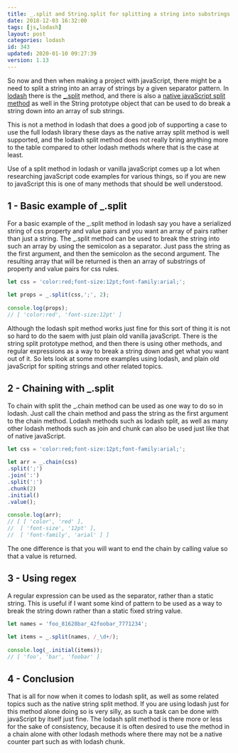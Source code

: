 ```yaml
---
title: _.split and String.split for splitting a string into substrings
date: 2018-12-03 16:32:00
tags: [js,lodash]
layout: post
categories: lodash
id: 343
updated: 2020-01-10 09:27:39
version: 1.13
---
```


So now and then when making a project with javaScript, there might be a need to split a string into an array of strings by a given separator pattern. In [lodash](https://lodash.com/) there is the [\_.split](https://lodash.com/docs/4.17.11#split) method, and there is also a [native javaScript split method](https://developer.mozilla.org/en-US/docs/Web/JavaScript/Reference/Global_Objects/String/split) as well in the String prototype object that can be used to do break a string down into an array of sub strings. 

This is not a method in lodash that does a good job of supporting a case to use the full lodash library these days as the native array split method is well supported, and the lodash split method does not really bring anything more to the table compared to other lodash methods where that is the case at least.

Use of a split method in lodash or vanilla javaScript comes up a lot when researching javaScript code examples for various things, so if you are new to javaScript this is one of many methods that should be well understood. 
<!-- more -->

## 1 - Basic example of \_.split

For a basic example of the \_.split method in lodash say you have a serialized string of css property and value pairs and you want an array of pairs rather than just a string. The \_.split method can be used to break the string into such an array by using the semicolon as a separator. Just pass the string as the first argument, and then the semicolon as the second argument. 
The resulting array that will be returned is then an array of substrings of property and value pairs for css rules.

```js
let css = 'color:red;font-size:12pt;font-family:arial;';
 
let props = _.split(css,';', 2);
 
console.log(props);
// [ 'color:red', 'font-size:12pt' ]
```

Although the lodash spit method works just fine for this sort of thing it is not so hard to do the saem with just plain old vanilla javaScript. There is the string split prototype method, and then there is using other methods, and regular expressions as a way to break a string down and get what you want out of it. So lets look at some more examples using lodash, and plain old javaScript for spiting strings and other related topics.


## 2 - Chaining with \_.split

To chain with split the \_.chain method can be used as one way to do so in lodash. Just call the chain method and pass the string as the first argument to the chain method. Lodash methods such as lodash split, as well as many other lodash methods such as join and chunk can also be used just like that of native javaScript.

```js
let css = 'color:red;font-size:12pt;font-family:arial;';
 
let arr = _.chain(css)
.split(';')
.join(':')
.split(':')
.chunk(2)
.initial()
.value();
 
console.log(arr);
// [ [ 'color', 'red' ],
//  [ 'font-size', '12pt' ],
//  [ 'font-family', 'arial' ] ]
```

The one difference is that you will want to end the chain by calling value so that a value is returned.

## 3 - Using regex

A regular expression can be used as the separator, rather than a static string. This is useful if I want some kind of pattern to be used as a way to break the string down rather than a static fixed string value.

```js
let names = 'foo_81628bar_42foobar_7771234';
 
let items = _.split(names, /_\d+/);
 
console.log(_.initial(items));
// [ 'foo', 'bar', 'foobar' ]
```

## 4 - Conclusion

That is all for now when it comes to lodash split, as well as some related topics such as the native string split method. If you are using lodash just for this method alone doing so is very silly, as such a task can be done with javaScript by itself just fine. The lodash split method is there more or less for the sake of consistency, because it is often desired to use the method in a chain alone with other lodash methods where there may not be a native counter part such as with lodash chunk.